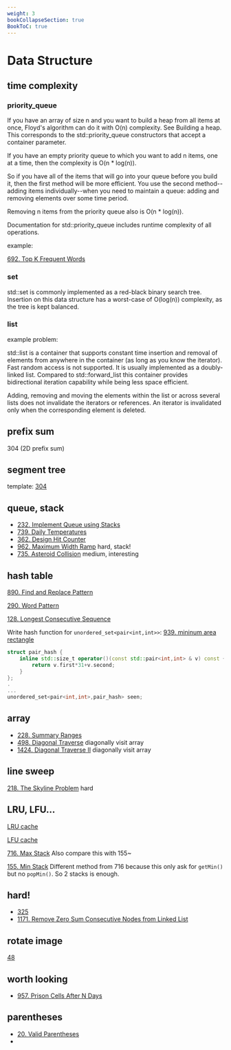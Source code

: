 ```yaml
---
weight: 3
bookCollapseSection: true
BookToC: true
---
```


#  Data Structure

## time complexity

### priority_queue
If you have an array of size n and you want to build a heap from all items at once, Floyd's algorithm can do it with O(n) complexity. See Building a heap. This corresponds to the std::priority_queue constructors that accept a container parameter.

If you have an empty priority queue to which you want to add n items, one at a time, then the complexity is O(n * log(n)).

So if you have all of the items that will go into your queue before you build it, then the first method will be more efficient. You use the second method--adding items individually--when you need to maintain a queue: adding and removing elements over some time period.

Removing n items from the priority queue also is O(n * log(n)).

Documentation for std::priority_queue includes runtime complexity of all operations.

example: 

[692. Top K Frequent Words](692)

### set
std::set is commonly implemented as a red-black binary search tree. Insertion on this data structure has a worst-case of O(log(n)) complexity, as the tree is kept balanced.

### list
example problem: [](146)

std::list is a container that supports constant time insertion and removal of elements from anywhere in the container (as long as you know the iterator). Fast random access is not supported. It is usually implemented as a doubly-linked list. Compared to std::forward_list this container provides bidirectional iteration capability while being less space efficient.

Adding, removing and moving the elements within the list or across several lists does not invalidate the iterators or references. An iterator is invalidated only when the corresponding element is deleted.


## prefix sum
304 (2D prefix sum)

## segment tree
template: [304](304)

## queue, stack

- [232. Implement Queue using Stacks](232)
- [739. Daily Temperatures](739)
- [362. Design Hit Counter](362)
- [962. Maximum Width Ramp](962) hard, stack!
- [735. Asteroid Collision](735) medium, interesting

## hash table
[890. Find and Replace Pattern](890)

[290. Word Pattern](290)

[128. Longest Consecutive Sequence](128)

Write hash function for `unordered_set<pair<int,int>>`: [939. mininum area rectangle](939)
```c++
struct pair_hash {
    inline std::size_t operator()(const std::pair<int,int> & v) const {
        return v.first*31+v.second;
    }
};
.
...
unordered_set<pair<int,int>,pair_hash> seen;   
```

## array
- [228. Summary Ranges](228)
- [498. Diagonal Traverse](498) diagonally visit array
- [1424. Diagonal Traverse II](1424) diagonally visit array
  
## line sweep
[218. The Skyline Problem](218) hard

## LRU, LFU...
[LRU cache](146)

[LFU cache](460)

[716. Max Stack](716) Also compare this with 155~

[155. Min Stack](155) Different method from 716 because this only ask for `getMin()`
but no `popMin()`. So 2 stacks is enough. 

## hard!
- [325](325)
- [1171. Remove Zero Sum Consecutive Nodes from Linked List](1171)

## rotate image
[48](48)

## worth looking
- [957. Prison Cells After N Days](957)

## parentheses
- [20. Valid Parentheses](20)
- 
